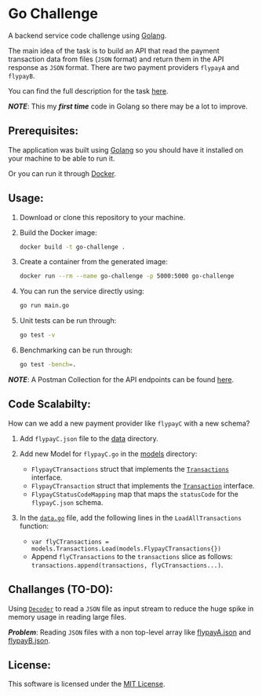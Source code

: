 # Go Challenge

A backend service code challenge using [Golang](https://golang.org/).

The main idea of the task is to build an API that read the payment transaction data from files (`JSON` format) and return them in the API response as `JSON` format. There are two payment providers `flypayA` and `flypayB`.

You can find the full description for the task [here](./task.md).

***NOTE***: This my ***first time*** code in Golang so there may be a lot to improve.

## Prerequisites:

The application was built using [Golang](https://golang.org/dl/) so you should have it installed on your machine to be able to run it.

Or you can run it through [Docker](https://www.docker.com/).

## Usage:
  
1. Download or clone this repository to your machine.
2. Build the Docker image:

    ```bash
    docker build -t go-challenge .
    ```

3. Create a container from the generated image:

    ```bash
    docker run --rm --name go-challenge -p 5000:5000 go-challenge
    ```

4. You can run the service directly using:

    ```bash
    go run main.go
    ```

5. Unit tests can be run through:

    ```bash
    go test -v
    ```

6. Benchmarking can be run through:

    ```bash
    go test -bench=.
    ```

***NOTE***: A Postman Collection for the API endpoints can be found [here](https://www.getpostman.com/collections/3be97a194d06646a929e).

## Code Scalabilty:

How can we add a new payment provider like `flypayC` with a new schema?

1. Add `flypayC.json` file to the [data](./data) directory.

2. Add new Model for `flypayC.go` in the [models](./models) directory:
    - `FlypayCTransactions` struct that implements the [`Transactions`](./models/transactions.go) interface.
    - `FlypayCTransaction` struct that implements the [`Transaction`](./models/transaction.go) interface.
    - `FlypayCStatusCodeMapping` map that maps the `statusCode` for the `flypayC.json` schema.

3. In the [`data.go`](./data/data.go) file, add the following lines in the `LoadAllTransactions` function:
    - `var flyCTransactions = models.Transactions.Load(models.FlypayCTransactions{})`
    - Append `flyCTransactions` to the `transactions` slice as follows: `transactions.append(transactions, flyCTransactions...)`.

## Challanges (TO-DO):

Using [`Decoder`](https://golang.org/pkg/encoding/json/#Decoder) to read a `JSON` file as input stream to reduce the huge spike in memory usage in reading large files.

***Problem***: Reading `JSON` files with a non top-level array like [flypayA.json](./data/flypayA.json) and [flypayB.json](./data/flypayB.json).

## License:
This software is licensed under the [MIT License](https://opensource.org/licenses/MIT).